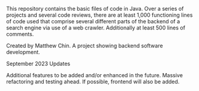 This repository contains the basic files of code in Java. Over a series of projects and several code reviews, there are
at least 1,000 functioning lines of code used that comprise several different parts of the backend of a search engine
via use of a web crawler. Additionally at least 500 lines of comments. 


Created by Matthew Chin. A project showing backend software development.



September 2023 Updates

Additional features to be added and/or enhanced in the future.
Massive refactoring and testing ahead. 
If possible, frontend will also be added. 

